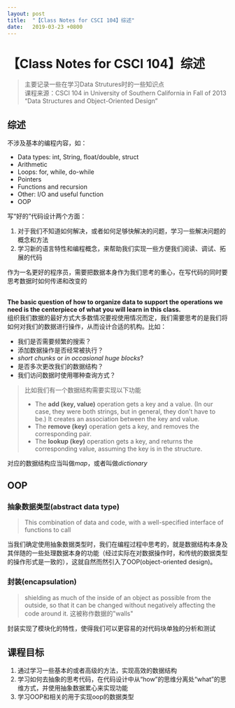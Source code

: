 ```yaml
---
layout: post
title:  "【Class Notes for CSCI 104】综述"
date:   2019-03-23 +0800
---
```

# 【Class Notes for CSCI 104】综述
> 主要记录一些在学习Data Strutures时的一些知识点  
> 课程来源：CSCI 104 in University of Southern California in Fall of 2013 “Data Structures and  Object-Oriented Design”

## 综述
不涉及基本的编程内容，如：
- Data types: int, String, float/double, struct
- Arithmetic
- Loops: for, while, do-while
- Pointers
- Functions and recursion
- Other: I/O and useful function
- OOP

写“好的”代码设计两个方面：
1. 对于我们不知道如何解决，或者如何足够快解决的问题，学习一些解决问题的概念和方法
2. 学习新的语言特性和编程概念，来帮助我们实现一些方便我们阅读、调试、拓展的代码

作为一名更好的程序员，需要把数据本身作为我们思考的重心，在写代码的同时要思考数据时如何传递和改变的

##
**The basic question of how to organize data to support the operations we need is the centerpiece of what you will learn in this class.**  
组织我们数据的最好方式大多数情况要视使用情况而定，我们需要思考的是我们将如何对我们的数据进行操作，从而设计合适的机构。比如：
- 我们是否需要频繁的搜索？
- 添加数据操作是否经常被执行？
- *short chunks* or *in occasional huge blocks*?
- 是否多次更改我们的数据结构？
- 我们访问数据时使用哪种查询方式？

> 比如我们有一个数据结构需要实现以下功能
>- The **add (key, value)** operation gets a key and a value. (In our case, they were both strings, but in general, they don’t have to be.) It creates an association between the key and value.
>- The **remove (key)** operation gets a key, and removes the corresponding pair.
>- The **lookup (key)** operation gets a key, and returns the corresponding value, assuming the key is in the structure.

对应的数据结构应当叫做*map*，或者叫做*dictionary*
## OOP
### 抽象数据类型(abstract data type)
> This combination of data and code, with a well-specified interface of functions to call

当我们确定使用抽象数据类型时，我们在编程过程中思考的，就是数据结构本身及其伴随的一些处理数据本身的功能（经过实际在对数据操作时，和传统的数据类型的操作形式是一致的），这就自然而然引入了OOP(object-oriented design)。
### 封装(encapsulation)
> shielding as much of the inside of an object as possible from the outside, so that it can be changed without negatively affecting the code around it.
> 这被称作数据的"walls"

封装实现了模块化的特性，使得我们可以更容易的对代码块单独的分析和测试

## 课程目标
1. 通过学习一些基本的或者高级的方法，实现高效的数据结构
2. 学习如何去抽象的思考代码，在代码设计中从“how”的思维分离处“what”的思维方式，并使用抽象数据累心来实现功能
3. 学习OOP和相关的用于实现oop的数据类型